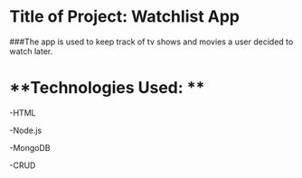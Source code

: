 # **Title of Project:** Watchlist App 
###The app is used to keep track of tv shows and movies a user decided to watch later. 

# **Technologies Used: **
-HTML 

-Node.js

-MongoDB

-CRUD 
